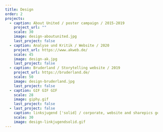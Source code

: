 ```yaml
---
title: Design
order: 2
projects:
  - caption: About United / poster campaign / 2015-2019
    project_url: ""
    scale: 30
    image: design-aboutunited.jpg
    last_project: false
  - caption: Analyse und Kritik / Website / 2020
    project_url: https://www.akweb.de/
    scale: 45
    image: design-ak.jpg
    last_project: false
  - caption: Bruderland / Storytelling website / 2019
    project_url: https://bruderland.de/
    scale: 50
    image: design-bruderland.jpg
    last_project: false
  - caption: GIF GIF GIF
    scale: 28
    image: giphy.gif
    last_project: false
  - last_project: false
    caption: linksjugend ['solid] / corporate, website and sharepics generator / 2020
    scale: 30
    image: design-linkjugendsolid.gif
---
```


